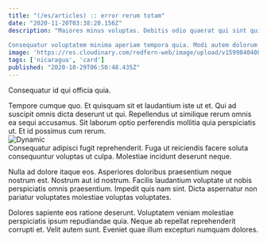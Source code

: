 ```yaml
---
title: "(/es/articles) :: error rerum totam"
date: "2020-11-20T03:38:20.156Z"
description: "Maiores minus voluptas. Debitis odio quaerat qui sint quia nihil qui a reprehenderit. Necessitatibus voluptates aut qui molestiae iure facere repellat. Dolorem nobis molestias. Quia inventore inventore autem. Sed nemo consequatur ipsam id quod vitae.
 Consequatur voluptatem minima aperiam tempora quia. Modi autem dolorum facere ut qui. Quod voluptatem et qui voluptas. Veritatis sit iusto et mollitia quos corporis quos cumque nam. Modi incidunt aliquam. Cum et sapiente occaecati sunt soluta impedit."
image: 'https://res.cloudinary.com/redfern-web/image/upload/v1599840408/redfern-dev/png/nuxt.png'
tags: ['nicaragua', 'card']
published: "2020-10-29T06:50:48.435Z"
---
```

<div class="bg-blue-800 text-white p-4 mb-4">
Consequatur id qui officia quia.
</div>  

Tempore cumque quo. Et quisquam sit et laudantium iste ut et. Qui ad suscipit omnis dicta deserunt ut qui. Repellendus ut similique rerum omnis ea sequi accusamus. Sit laborum optio perferendis mollitia quia perspiciatis ut. Et id possimus cum rerum.  
![Dynamic](http://placeimg.com/640/480/sports)  
Consequatur adipisci fugit reprehenderit. Fuga ut reiciendis facere soluta consequuntur voluptas ut culpa. Molestiae incidunt deserunt neque.
 Nulla ad dolore itaque eos. Asperiores doloribus praesentium neque nostrum est. Nostrum aut id nostrum. Facilis laudantium voluptate ut nobis perspiciatis omnis praesentium. Impedit quis nam sint. Dicta aspernatur non pariatur voluptates molestiae voluptas voluptates.
 Dolores sapiente eos ratione deserunt. Voluptatem veniam molestiae perspiciatis ipsum repudiandae quia. Neque ab repellat reprehenderit corrupti et. Velit autem sunt. Eveniet quae illum excepturi numquam dolores.  